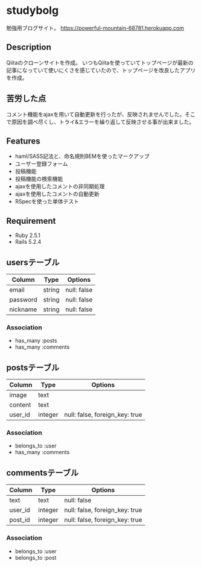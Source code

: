 # studybolg
勉強用ブログサイト。
https://powerful-mountain-68781.herokuapp.com

## Description
Qiitaのクローンサイトを作成。
いつもQiitaを使っていてトップページが最新の記事になっていて使いにくさを感じていたので、トップページを改良したアプリを作成。

## 苦労した点
コメント機能をajaxを用いて自動更新を行ったが、反映されませんでした。そこで原因を調べ尽くし、トライ&エラーを繰り返して反映させる事が出来ました。

## Features
- haml/SASS記法と、命名規則BEMを使ったマークアップ
- ユーザー登録フォーム
- 投稿機能
- 投稿機能の検索機能
- ajaxを使用したコメントの非同期処理
- ajaxを使用したコメントの自動更新
- RSpecを使った単体テスト

## Requirement
- Ruby 2.5.1
- Rails 5.2.4



## usersテーブル
|Column|Type|Options|
|------|----|-------|
|email|string|null: false|
|password|string|null: false|
|nickname|string|null: false|
### Association
- has_many :posts
- has_many :comments

## postsテーブル
|Column|Type|Options|
|------|----|-------|
|image|text||
|content|text||
|user_id|integer|null: false, foreign_key: true|
### Association
- belongs_to :user
- has_many :comments

## commentsテーブル
|Column|Type|Options|
|------|----|-------|
|text|text|null: false|
|user_id|integer|null: false, foreign_key: true|
|post_id|integer|null: false, foreign_key: true|
### Association
- belongs_to :user
- belongs_to :post